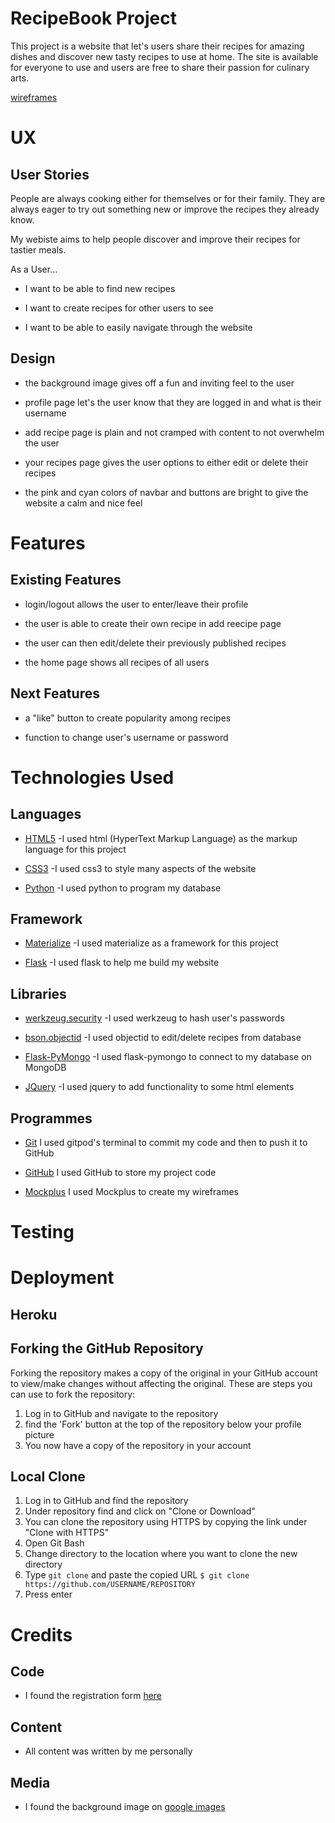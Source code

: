 # RecipeBook Project
This project is a website that let's users share their recipes for amazing
dishes and discover new tasty recipes to use at home. The site is available 
for everyone to use and users are free to share their passion for culinary arts.

[wireframes](https://github.com/kordianbird/RECIPEBOOK/tree/main/wireframes)

# UX

## User Stories
People are always cooking either for themselves or for their family. They are
always eager to try out something new or improve the recipes they already know.

My webiste aims to help people discover and improve their recipes for tastier meals.

As a User...

* I want to be able to find new recipes

* I want to create recipes for other users to see

* I want to be able to easily navigate through the website

## Design

* the background image gives off a fun and inviting feel to the user

* profile page let's the user know that they are logged in and what is their username

* add recipe page is plain and not cramped with content to not overwhelm the user

* your recipes page gives the user options to either edit or delete their recipes

* the pink and cyan colors of navbar and buttons are bright to give the website a calm and nice feel

# Features

## Existing Features

* login/logout allows the user to enter/leave their profile

* the user is able to create their own recipe in add reecipe page

* the user can then edit/delete their previously published recipes

* the home page shows all recipes of all users

## Next Features

* a "like" button to create popularity among recipes

* function to change user's username or password 

# Technologies Used

## Languages

* [HTML5](https://en.wikipedia.org/wiki/HTML)
-I used html (HyperText Markup Language) as the markup language for this project

* [CSS3](https://en.wikipedia.org/wiki/CSS)
-I used css3 to style many aspects of the website

* [Python](https://en.wikipedia.org/wiki/Python_(programming_language))
-I used python to program my database

## Framework

* [Materialize](https://materializecss.com/)
-I used materialize as a framework for this project

* [Flask](https://flask.palletsprojects.com/en/2.0.x/)
-I used flask to help me build my website

## Libraries

* [werkzeug.security](https://werkzeug.palletsprojects.com/en/2.0.x/utils/?highlight=security#module-werkzeug.security)
-I used werkzeug to hash user's passwords

* [bson.objectid](https://docs.mongodb.com/manual/reference/method/ObjectId/)
-I used objectid to edit/delete recipes from database

* [Flask-PyMongo](https://flask-pymongo.readthedocs.io/en/latest/)
-I used flask-pymongo to connect to my database on MongoDB

* [JQuery](https://en.wikipedia.org/wiki/JQuery)
-I used jquery to add functionality to some html elements

## Programmes

* [Git](https://git-scm.com/)
 I used gitpod's terminal to commit my code and then to push it to GitHub

* [GitHub](https://github.com/)
 I used GitHub to store my project code

* [Mockplus](https://www.mockplus.com/)
 I used Mockplus to create my wireframes

# Testing


# Deployment

## Heroku

## Forking the GitHub Repository

Forking the repository makes a copy of the original in your GitHub account to view/make changes without affecting the original.
These are steps you can use to fork the repository:

1. Log in to GitHub and navigate to the repository
2. find the 'Fork' button at the top of the repository below your profile picture 
3. You now have a copy of the repository in your account

## Local Clone

1. Log in to GitHub and find the repository
2. Under repository find and click on "Clone or Download"
3. You can clone the repository using HTTPS by copying the link under "Clone with HTTPS"
4. Open Git Bash 
5. Change directory to the location where you want to clone the new directory
6. Type `git clone` and paste the copied URL 
`$ git clone https://github.com/USERNAME/REPOSITORY`
7. Press enter

# Credits

## Code

* I found the registration form [here](https://codepen.io/vaskopetrov/pen/amxvrY?editors=1100)

## Content

* All content was written by me personally

## Media

* I found the background image on [google images](https://www.google.com/search?q=hd+food+wallpapers+27%22&tbm=isch&ved=2ahUKEwj475X9icryAhXMGcAKHfcgCZkQ2-cCegQIABAA&oq=hd+food+wallpapers+27%22&gs_lcp=CgNpbWcQAzoFCAAQgAQ6BAgAEB46BggAEAUQHjoGCAAQCBAeUM2cDVi2pw1g_6sNaABwAHgAgAEziAG1AZIBATSYAQCgAQGqAQtnd3Mtd2l6LWltZ8ABAQ&sclient=img&ei=LB4lYfipCsyzgAb3waTICQ&bih=1329&biw=2560#imgrc=1qrb-TsJOxwMRM)